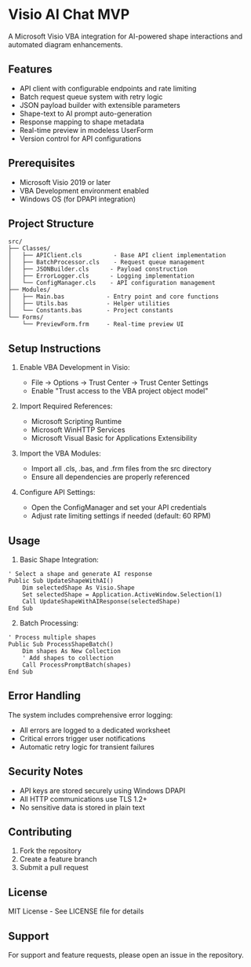 # Visio AI Chat MVP

A Microsoft Visio VBA integration for AI-powered shape interactions and automated diagram enhancements.

## Features

- API client with configurable endpoints and rate limiting
- Batch request queue system with retry logic
- JSON payload builder with extensible parameters
- Shape-text to AI prompt auto-generation
- Response mapping to shape metadata
- Real-time preview in modeless UserForm
- Version control for API configurations

## Prerequisites

- Microsoft Visio 2019 or later
- VBA Development environment enabled
- Windows OS (for DPAPI integration)

## Project Structure

```
src/
├── Classes/
│   ├── APIClient.cls         - Base API client implementation
│   ├── BatchProcessor.cls    - Request queue management
│   ├── JSONBuilder.cls      - Payload construction
│   ├── ErrorLogger.cls      - Logging implementation
│   └── ConfigManager.cls    - API configuration management
├── Modules/
│   ├── Main.bas            - Entry point and core functions
│   ├── Utils.bas           - Helper utilities
│   └── Constants.bas       - Project constants
└── Forms/
    └── PreviewForm.frm     - Real-time preview UI
```

## Setup Instructions

1. Enable VBA Development in Visio:
   - File → Options → Trust Center → Trust Center Settings
   - Enable "Trust access to the VBA project object model"

2. Import Required References:
   - Microsoft Scripting Runtime
   - Microsoft WinHTTP Services
   - Microsoft Visual Basic for Applications Extensibility

3. Import the VBA Modules:
   - Import all .cls, .bas, and .frm files from the src directory
   - Ensure all dependencies are properly referenced

4. Configure API Settings:
   - Open the ConfigManager and set your API credentials
   - Adjust rate limiting settings if needed (default: 60 RPM)

## Usage

1. Basic Shape Integration:
```vba
' Select a shape and generate AI response
Public Sub UpdateShapeWithAI()
    Dim selectedShape As Visio.Shape
    Set selectedShape = Application.ActiveWindow.Selection(1)
    Call UpdateShapeWithAIResponse(selectedShape)
End Sub
```

2. Batch Processing:
```vba
' Process multiple shapes
Public Sub ProcessShapeBatch()
    Dim shapes As New Collection
    ' Add shapes to collection
    Call ProcessPromptBatch(shapes)
End Sub
```

## Error Handling

The system includes comprehensive error logging:
- All errors are logged to a dedicated worksheet
- Critical errors trigger user notifications
- Automatic retry logic for transient failures

## Security Notes

- API keys are stored securely using Windows DPAPI
- All HTTP communications use TLS 1.2+
- No sensitive data is stored in plain text

## Contributing

1. Fork the repository
2. Create a feature branch
3. Submit a pull request

## License

MIT License - See LICENSE file for details

## Support

For support and feature requests, please open an issue in the repository.

